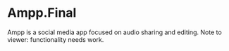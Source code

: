 # Ampp.Final
Ampp is a social media app focused on audio sharing and editing. Note to viewer: functionality needs work. 
